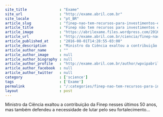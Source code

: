 ```yaml
---
site_title               : "Exame"
site_url                 : "http://exame.abril.com.br"
site_locale              : "pt_BR"
article_slug             : "finep-nao-tem-recursos-para-investimentos-em-novos-projetos"
article_title            : "Finep não tem recursos para investimentos em novos projetos"
article_image            : "https://abrilexame.files.wordpress.com/2016/09/size_960_16_9_gilberto-kassab7.jpg?quality=70&strip=all&w=960"
article_url              : "http://exame.abril.com.br/ciencia/finep-nao-tem-recursos-para-investimentos-em-novos-projetos/"
article_published_at     : "2016-08-01T14:28:55-03:00"
article_description      : "Ministro da Ciência exaltou a contribuição da Finep nesses últimos 50 anos, mas também defendeu a necessidade de lutar pelo seu fortalecimento..."
article_author_name      : ""
article_author_image     : null
article_author_biography : null
article_author_profile   : "http://exame.abril.com.br/author/wpvipabril/"
article_author_facebook  : null
article_author_twitter   : null
category                 : ['science']
tags                     : ['Exame']
permalink                : "/:categories/finep-nao-tem-recursos-para-investimentos-em-novos-projetos/"
layout                   : post
---
```


Ministro da Ciência exaltou a contribuição da Finep nesses últimos 50 anos, mas também defendeu a necessidade de lutar pelo seu fortalecimento...
